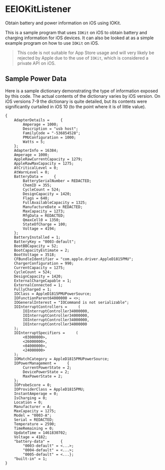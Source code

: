 # EEIOKitListener
Obtain battery and power information on iOS using IOKit.

This is a sample program that uses `IOKit` on iOS to obtain battery and charging information for iOS devices. It can also be looked at as a simple example program on how to use `IOKit` on iOS.

> This code is not suitable for App Store usage and will very likely be rejected by Apple due to the use of `IOKit`, which is considered a private API on iOS.

## Sample Power Data

Here is a sample dictionary demonstrating the type of information exposed by this code. The actual contents of the dictionary varies by iOS version. On iOS versions 7-9 the dictionary is quite detailed, but its contents were significantly curtailed in iOS 10 (to the point where it is of little value).

```
{
    AdapterDetails =     {
        Amperage = 1000;
        Description = "usb host";
        FamilyCode = "-536854528";
        PMUConfiguration = 1000;
        Watts = 5;
    };
    AdapterInfo = 16384;
    Amperage = 1000;
    AppleRawCurrentCapacity = 1279;
    AppleRawMaxCapacity = 1275;
    AtCriticalLevel = 0;
    AtWarnLevel = 0;
    BatteryData =     {
        BatterySerialNumber = REDACTED;
        ChemID = 355;
        CycleCount = 524;
        DesignCapacity = 1420;
        Flags = 640;
        FullAvailableCapacity = 1325;
        ManufactureDate = REDACTED;
        MaxCapacity = 1273;
        MfgData = REDACTED;
        QmaxCell0 = 1350;
        StateOfCharge = 100;
        Voltage = 4194;
    };
    BatteryInstalled = 1;
    BatteryKey = "0003-default";
    BootBBCapacity = 52;
    BootCapacityEstimate = 2;
    BootVoltage = 3518;
    CFBundleIdentifier = "com.apple.driver.AppleD1815PMU";
    ChargerConfiguration = 990;
    CurrentCapacity = 1275;
    CycleCount = 524;
    DesignCapacity = 1420;
    ExternalChargeCapable = 1;
    ExternalConnected = 1;
    FullyCharged = 1;
    IOClass = AppleD1815PMUPowerSource;
    IOFunctionParent64000000 = <>;
    IOGeneralInterest = "IOCommand is not serializable";
    IOInterruptControllers =     (
        IOInterruptController34000000,
        IOInterruptController34000000,
        IOInterruptController34000000,
        IOInterruptController34000000
    );
    IOInterruptSpecifiers =     (
        <03000000>,
        <26000000>,
        <04000000>,
        <24000000>
    );
    IOMatchCategory = AppleD1815PMUPowerSource;
    IOPowerManagement =     {
        CurrentPowerState = 2;
        DevicePowerState = 2;
        MaxPowerState = 2;
    };
    IOProbeScore = 0;
    IOProviderClass = AppleD1815PMU;
    InstantAmperage = 0;
    IsCharging = 0;
    Location = 0;
    Manufacturer = A;
    MaxCapacity = 1275;
    Model = "0003-A";
    Serial = REDACTED;
    Temperature = 2590;
    TimeRemaining = 0;
    UpdateTime = 1461830702;
    Voltage = 4182;
    "battery-data" =     {
        "0003-default" = <...>;
        "0004-default" = <...>;
        "0005-default" = <...};
    "built-in" = 1;
}
```
